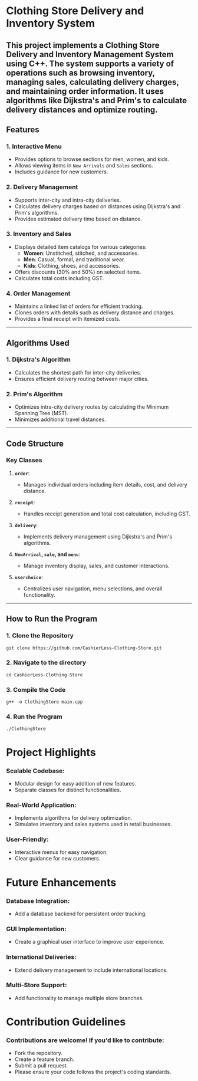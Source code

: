 # Clothing Store Delivery and Inventory System

This project implements a **Clothing Store Delivery and Inventory Management System** using C++. The system supports a variety of operations such as browsing inventory, managing sales, calculating delivery charges, and maintaining order information. It uses algorithms like **Dijkstra's** and **Prim's** to calculate delivery distances and optimize routing.
---

## Features

### 1. **Interactive Menu**
- Provides options to browse sections for men, women, and kids.
- Allows viewing items in `New Arrivals` and `Sales` sections.
- Includes guidance for new customers.

### 2. **Delivery Management**
- Supports inter-city and intra-city deliveries.
- Calculates delivery charges based on distances using Dijkstra's and Prim's algorithms.
- Provides estimated delivery time based on distance.

### 3. **Inventory and Sales**
- Displays detailed item catalogs for various categories:
  - **Women**: Unstitched, stitched, and accessories.
  - **Men**: Casual, formal, and traditional wear.
  - **Kids**: Clothing, shoes, and accessories.
- Offers discounts (30% and 50%) on selected items.
- Calculates total costs including GST.

### 4. **Order Management**
- Maintains a linked list of orders for efficient tracking.
- Clones orders with details such as delivery distance and charges.
- Provides a final receipt with itemized costs.

---

## Algorithms Used

### 1. **Dijkstra's Algorithm**
- Calculates the shortest path for inter-city deliveries.
- Ensures efficient delivery routing between major cities.

### 2. **Prim's Algorithm**
- Optimizes intra-city delivery routes by calculating the Minimum Spanning Tree (MST).
- Minimizes additional travel distances.

---

## Code Structure

### Key Classes
1. **`order`**:
   - Manages individual orders including item details, cost, and delivery distance.

2. **`receipt`**:
   - Handles receipt generation and total cost calculation, including GST.

3. **`delivery`**:
   - Implements delivery management using Dijkstra's and Prim's algorithms.

4. **`NewArrival`, `sale`, and `menu`**:
   - Manage inventory display, sales, and customer interactions.

5. **`userchoice`**:
   - Centralizes user navigation, menu selections, and overall functionality.

---

## How to Run the Program

### 1. Clone the Repository
`git clone https://github.com/CashierLess-Clothing-Store.git`
### 2. Navigate to the directory
`cd CashierLess-Clothing-Store`
### 3. Compile the Code
`g++ -o ClothingStore main.cpp`

### 4.  Run the Program
`./ClothingStore`

# Project Highlights

### Scalable Codebase:
- Modular design for easy addition of new features.
- Separate classes for distinct functionalities.
  
### Real-World Application:
- Implements algorithms for delivery optimization.
- Simulates inventory and sales systems used in retail businesses.
  
### User-Friendly:
- Interactive menus for easy navigation.
- Clear guidance for new customers.

# Future Enhancements

### Database Integration:
- Add a database backend for persistent order tracking.
  
### GUI Implementation:
- Create a graphical user interface to improve user experience.
  
### International Deliveries:
- Extend delivery management to include international locations.
  
### Multi-Store Support:
- Add functionality to manage multiple store branches.

# Contribution Guidelines
### Contributions are welcome! If you'd like to contribute:

- Fork the repository.
- Create a feature branch.
- Submit a pull request.
- Please ensure your code follows the project's coding standards.

